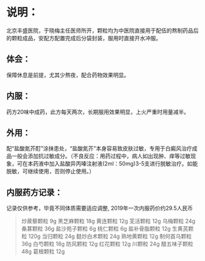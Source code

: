 # 说明：

北京丰盛医院，于晓梅主任医师所开，颗粒均为中医院直接用于配伍的熬制药品后的颗粒成品，安配方配置完成后分袋封装，服用时直接开水冲服。

## 体会：

保障休息是前提，尤其少熬夜，配合药物效果明显。

## 内服：

药方20味中成药，此方每天两次，长期服用效果明显，上火严重时用量减半。

## 外用：

配“盐酸氮芥酊”涂抹患处，“盐酸氮芥”本身容易致皮肤过敏，专用于白癜风治疗成品一般会添加抗过敏成分。（不良反应：用药过程中，病人如出现肿、痒等过敏现象，可在本药液中加入盐酸异丙嗪注射液(2ml：50mg)3-5支进行脱敏治疗。如能脱敏，可继续使用，否则停止使用。）

## 内服药方记录：

记录仅供参考，毕竟不同体质需要适应调整, 2019年一次内服药价约29.5人民币

> 炒蒺藜颗粒  	9g
> 黑芝麻颗粒		18g
> 黄连颗粒		12g
> 芜活颗粒		12g
> 乌梅颗粒		24g
> 桑葚颗粒		36g
> 盐沙苑子颗粒	6g
> 桃仁颗粒		6g
> 盐补骨脂颗粒	12g
> 生黄芪颗粒		120g
> 当归颗粒		24g
> 麸炒白术颗粒	24g
> 熟地黄颗粒		12g
> 制何首乌颗粒	36g
> 白芍颗粒		18g
> 防风颗粒		12g
> 红花颗粒		12g
> 川颗粒			24g
> 醋五味子颗粒	48g
> 葛根颗粒		12g

